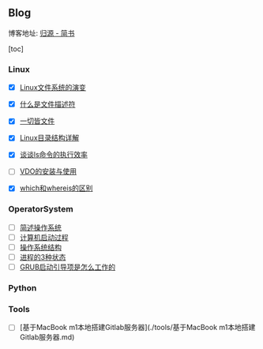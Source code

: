 ## Blog

博客地址: [归源 - 简书](https://www.jianshu.com/u/c68fc45881f2)

[toc]

### Linux

- [x] [Linux文件系统的演变](./Linux/Linux文件系统的演变.md)
- [x] [什么是文件描述符](./Linux/什么是文件描述符.md)
- [x] [一切皆文件](./Linux/一切皆文件.md)
- [x] [Linux目录结构详解](./Linux/Linux目录结构详解.md)
- [x] [谈谈ls命令的执行效率](./Linux/谈谈ls命令的执行效率.md)
- [ ] [VDO的安装与使用](./Linux/VDO的安装与使用.md)
- [x] [which和whereis的区别](./Linux/which和whereis的区别.md)



### OperatorSystem

- [ ] [简述操作系统](./操作系统/简述操作系统.md)
- [ ] [计算机启动过程](./操作系统/计算机启动过程.md)
- [ ] [操作系统结构](./操作系统/操作系统结构.md)
- [ ] [进程的3种状态](./操作系统/进程的3种状态.md)
- [ ] [GRUB启动引导项是怎么工作的](./操作系统/GRUB启动引导项是怎么工作的.md)

### Python



### Tools

- [ ] [基于MacBook m1本地搭建Gitlab服务器](./tools/基于MacBook m1本地搭建Gitlab服务器.md)